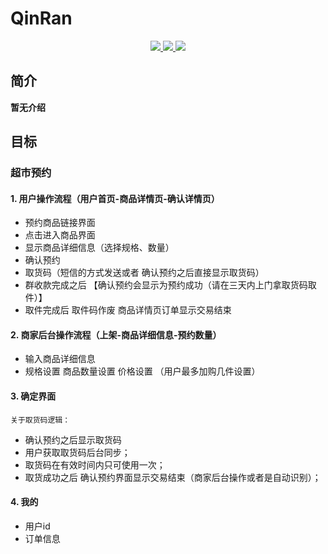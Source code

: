 # QinRan
<p align="center">
	<a target="_blank" href="https://www.oracle.com/technetwork/java/javase/downloads/index.html">
		<img src="https://img.shields.io/badge/JDK-8+-green.svg" />
	</a>
    <a href="http://www.apache.org/licenses/LICENSE-2.0.html" target="_blank">
        <img src="https://img.shields.io/hexpm/l/plug.svg">
    </a>
    <a target="_blank" href="https://gitter.im/qin_ran/community?utm_source=badge&utm_medium=badge&utm_campaign=pr-badge&utm_content=badge">
        <img src="https://badges.gitter.im/qin_ran/community.svg">
    </a>
</p>

## 简介
  **暂无介绍**
## 目标

### 超市预约

#### 1. 用户操作流程（用户首页-商品详情页-确认详情页）

- 预约商品链接界面 
- 点击进入商品界面 
- 显示商品详细信息（选择规格、数量）
- 确认预约
- 取货码（短信的方式发送或者 确认预约之后直接显示取货码）
- 群收款完成之后 【确认预约会显示为预约成功（请在三天内上门拿取货码取件）】
- 取件完成后 取件码作废 商品详情页订单显示交易结束   
#### 2. 商家后台操作流程（上架-商品详细信息-预约数量）
- 输入商品详细信息
- 规格设置 商品数量设置 价格设置  （用户最多加购几件设置）
#### 3. 确定界面
`关于取货码逻辑：`
- 确认预约之后显示取货码
- 用户获取取货码后台同步；
- 取货码在有效时间内只可使用一次；
- 取货成功之后 确认预约界面显示交易结束（商家后台操作或者是自动识别）；
#### 4. 我的
- 用户id
- 订单信息

